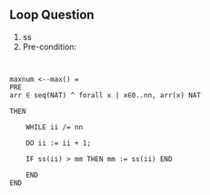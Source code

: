 ## Loop Question
1. ss
2. Pre-condition: 
```


maxnum <--max() =
PRE
arr ∈ seq(NAT) ^ forall x | x∈0..nn, arr(x) NAT

THEN
	
	WHILE ii /= nn
	
	DO ii := ii + 1;
	
	IF ss(ii) > mm THEN mm := ss(ii) END
	
	END
END
```